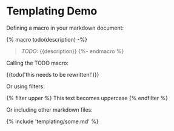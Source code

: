 # Templating Demo

Defining a macro in your markdown document:

{% macro todo(description) -%}
> *TODO:* {{description}}
{%- endmacro %}

Calling the TODO macro:

{{todo('this needs to be rewritten!')}}

Or using filters:

{% filter upper %}
This text becomes uppercase
{% endfilter %}

Or including other markdown files:

{% include 'templating/some.md' %}